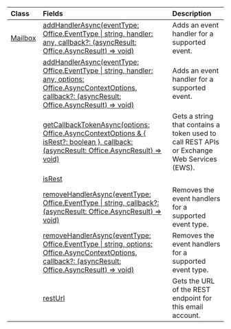 | Class | Fields | Description |
|:---|:---|:---|
|[Mailbox](/javascript/api/outlook/outlook.mailbox)|[addHandlerAsync(eventType: Office.EventType \| string, handler: any, callback?: (asyncResult: Office.AsyncResult<void>) => void)](/javascript/api/outlook/outlook.mailbox#addHandlerAsync_eventType__handler__callback__asyncResult_)|Adds an event handler for a supported event.|
||[addHandlerAsync(eventType: Office.EventType \| string, handler: any, options: Office.AsyncContextOptions, callback?: (asyncResult: Office.AsyncResult<void>) => void)](/javascript/api/outlook/outlook.mailbox#addHandlerAsync_eventType__handler__options__callback__asyncResult_)|Adds an event handler for a supported event.|
||[getCallbackTokenAsync(options: Office.AsyncContextOptions & { isRest?: boolean }, callback: (asyncResult: Office.AsyncResult<string>) => void)](/javascript/api/outlook/outlook.mailbox#getCallbackTokenAsync_options__callback__asyncResult_)|Gets a string that contains a token used to call REST APIs or Exchange Web Services (EWS).|
||[isRest](/javascript/api/outlook/outlook.mailbox#isRest)||
||[removeHandlerAsync(eventType: Office.EventType \| string, callback?: (asyncResult: Office.AsyncResult<void>) => void)](/javascript/api/outlook/outlook.mailbox#removeHandlerAsync_eventType__callback__asyncResult_)|Removes the event handlers for a supported event type.|
||[removeHandlerAsync(eventType: Office.EventType \| string, options: Office.AsyncContextOptions, callback?: (asyncResult: Office.AsyncResult<void>) => void)](/javascript/api/outlook/outlook.mailbox#removeHandlerAsync_eventType__options__callback__asyncResult_)|Removes the event handlers for a supported event type.|
||[restUrl](/javascript/api/outlook/outlook.mailbox#restUrl)|Gets the URL of the REST endpoint for this email account.|
